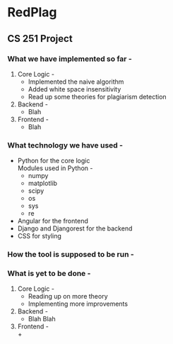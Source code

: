 # RedPlag
## CS 251 Project

### What we have implemented so far -  

1. Core Logic -  
	+ Implemented the naive algorithm
	+ Added white space insensitivity
	+ Read up some theories for plagiarism detection
2. Backend -  
	+ Blah
3. Frontend - 
	+ Blah


### What technology we have used -  

+ Python for the core logic  
Modules used in Python - 
	- numpy
	- matplotlib
	- scipy
	- os
	- sys
	- re
+ Angular for the frontend
+ Django and Djangorest for the backend
+ CSS for styling

### How the tool is supposed to be run -  

### What is yet to be done -  

1. Core Logic -  
	+ Reading up on more theory
	+ Implementing more improvements
2. Backend -  
	+ Blah Blah
3. Frontend -  
	+ 